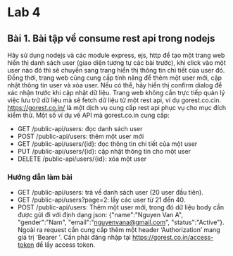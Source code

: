 # Lab 4

## Bài 1. Bài tập về consume rest api trong nodejs
Hãy sử dụng nodejs và các module express, ejs, http để tạo một trang web hiển thị danh sách user (giao diện tương tự các bài trước), khi click vào một user nào đó thì sẽ chuyển sang trang hiển thị thông tin chi tiết của user đó. Đồng thời, trang web cũng cung cấp tính năng để thêm một user mới, cập nhật thông tin user và xóa user. Nếu có thể, hãy hiển thị confirm dialog để xác nhận trước khi cập nhật dữ liệu.
Trang web không cần trực tiếp quản lý việc lưu trữ dữ liệu mà sẽ fetch dữ liệu từ một rest api, ví dụ gorest.co.cin. https://gorest.co.in/ là một dịch vụ cung cấp rest api phục vụ cho mục đích kiểm thử. Một số ví dụ về API mà gorest.co.in cung cấp:
- GET /public-api/users: đọc danh sách user
- POST /public-api/users: thêm một user mới
- GET /public-api/users/{id}: đọc thông tin chi tiết của một user
- PUT /public-api/users/{id}: cập nhật thông tin cho một user
- DELETE /public-api/users/{id}: xóa một user

### Hướng dẫn làm bài
- GET /public-api/users: trả về danh sách user (20 user đầu tiên).
- GET /public-api/users?page=2: lấy các user từ 21 đến 40.
- POST /public-api/users: Thêm một user mới, trong đó dữ liệu body cần được gửi đi với định dạng json: {"name":"Nguyen Van A", "gender":"Nam", "email":"nguyenvana@gmail.com", "status":"Active"}. Ngoài ra request cần cung cấp thêm một header ‘Authorization’ mang giá trị 'Bearer <Access Token>'. Cần phải đăng nhập tại https://gorest.co.in/access-token để lấy access token.